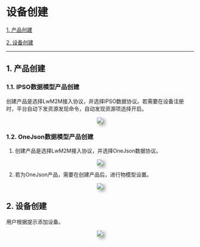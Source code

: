 # 设备创建

[1. 产品创建](#1-产品创建)

[2. 设备创建](#2-设备创建)

---

## 1. 产品创建

### 1.1. IPSO数据模型产品创建

创建产品是选择LwM2M接入协议，并选择IPSO数据协议。若需要在设备注册时，平台自动下发资源发现命令，自动发现资源项选择开启。

<center>
    <img style="box-shadow: 5px 5px 10px rgba(0,0,0,0.4);"
    src="/images/iot_platform/LwM2M/image-20210401235853131.png">
</center>

### 1.2. OneJson数据模型产品创建

1. 创建产品是选择LwM2M接入协议，并选择OneJson数据协议。

<center>
    <img style="box-shadow: 5px 5px 10px rgba(0,0,0,0.4);"
    src="/images/iot_platform/LwM2M/image-20210402000116268.png">
</center>

2. 若为OneJson产品，需要在创建产品后，进行物模型设置。

<center>
    <img style="box-shadow: 5px 5px 10px rgba(0,0,0,0.4);"
    src="/images/iot_platform/LwM2M/image-20210402000320202.png">
</center>

## 2. 设备创建

用户根据提示添加设备。

<center>
    <img style="box-shadow: 5px 5px 10px rgba(0,0,0,0.4);"
    src="/images/iot_platform/LwM2M/image-20210402000500184.png">
</center>
